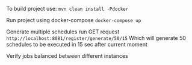 To build project use: 
`mvn clean install -Pdocker`

Run project using docker-compose
`docker-compose up `

Generate multiple schedules run GET request
`http://localhost:8081/register/generate/50/15`
Which will generate 50 schedules to be executed in 15 sec after current moment

Verify jobs balanced between different instances
